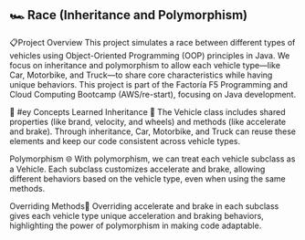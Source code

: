 ## 🏎️ Race (Inheritance and Polymorphism) ##
📋Project Overview
This project simulates a race between different types of vehicles using Object-Oriented Programming (OOP) principles in Java. We focus on inheritance and polymorphism to allow each vehicle type—like Car, Motorbike, and Truck—to share core characteristics while having unique behaviors. 
This project is part of the Factoría F5 Programming and Cloud Computing Bootcamp (AWS/re-start), focusing on Java development.

🔑 #ey Concepts Learned
Inheritance 🧬
The Vehicle class includes shared properties (like brand, velocity, and wheels) and methods (like accelerate and brake). Through inheritance, Car, Motorbike, and Truck can reuse these elements and keep our code consistent across vehicle types.

Polymorphism 🌐
With polymorphism, we can treat each vehicle subclass as a Vehicle. Each subclass customizes accelerate and brake, allowing different behaviors based on the vehicle type, even when using the same methods.

Overriding Methods🔄
Overriding accelerate and brake in each subclass gives each vehicle type unique acceleration and braking behaviors, highlighting the power of polymorphism in making code adaptable.

